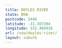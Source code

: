 ```yaml
---
title: DOYLES RIVER
state: NSW
postcode: 2446
latitude: -31.387394
longitude: 152.466916
url: /nsw/doyles-river/
layout: suburb
---
```

